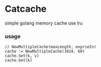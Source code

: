 # Catcache

simple golang memory cache use lru


### usage

```golang
// NewMultipleCache(maxLength, exprieIn)
cache := NewMultipleCache(1024, 60)
cache.Set(k, v)
cache.Get(k)
```
